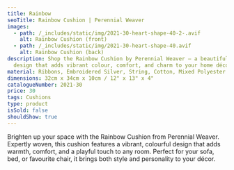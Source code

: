 ```yaml
---
title: Rainbow
seoTitle: Rainbow Cushion | Perennial Weaver
images:
  - path: /_includes/static/img/2021-30-heart-shape-40-2-.avif
    alt: Rainbow Cushion (front)
  - path: /_includes/static/img/2021-30-heart-shape-40.avif
    alt: Rainbow Cushion (back)
description: Shop the Rainbow Cushion by Perennial Weaver – a beautifully woven
  design that adds vibrant colour, comfort, and charm to your home décor.
material: Ribbons, Embroidered Silver, String, Cotton, Mixed Polyester Filling
dimensions: 32cm x 34cm x 10cm / 12" x 13" x 4"
catalogueNumber: 2021-30
price: 30
tags: Cushions
type: product
isSold: false
shouldShow: true
---
```

Brighten up your space with the Rainbow Cushion from Perennial Weaver. Expertly woven, this cushion features a vibrant, colourful design that adds warmth, comfort, and a playful touch to any room. Perfect for your sofa, bed, or favourite chair, it brings both style and personality to your décor.
